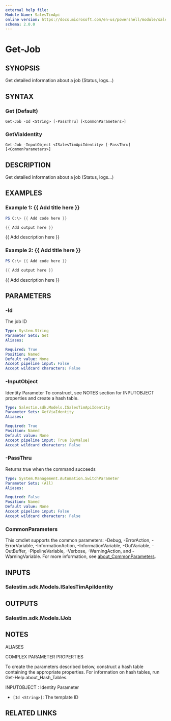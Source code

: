 ```yaml
---
external help file:
Module Name: SalesTimApi
online version: https://docs.microsoft.com/en-us/powershell/module/salestimapi/get-job
schema: 2.0.0
---
```


# Get-Job

## SYNOPSIS
Get detailed information about a job (Status, logs...)

## SYNTAX

### Get (Default)
```
Get-Job -Id <String> [-PassThru] [<CommonParameters>]
```

### GetViaIdentity
```
Get-Job -InputObject <ISalesTimApiIdentity> [-PassThru] [<CommonParameters>]
```

## DESCRIPTION
Get detailed information about a job (Status, logs...)

## EXAMPLES

### Example 1: {{ Add title here }}
```powershell
PS C:\> {{ Add code here }}

{{ Add output here }}
```

{{ Add description here }}

### Example 2: {{ Add title here }}
```powershell
PS C:\> {{ Add code here }}

{{ Add output here }}
```

{{ Add description here }}

## PARAMETERS

### -Id
The job ID

```yaml
Type: System.String
Parameter Sets: Get
Aliases:

Required: True
Position: Named
Default value: None
Accept pipeline input: False
Accept wildcard characters: False
```

### -InputObject
Identity Parameter
To construct, see NOTES section for INPUTOBJECT properties and create a hash table.

```yaml
Type: Salestim.sdk.Models.ISalesTimApiIdentity
Parameter Sets: GetViaIdentity
Aliases:

Required: True
Position: Named
Default value: None
Accept pipeline input: True (ByValue)
Accept wildcard characters: False
```

### -PassThru
Returns true when the command succeeds

```yaml
Type: System.Management.Automation.SwitchParameter
Parameter Sets: (All)
Aliases:

Required: False
Position: Named
Default value: None
Accept pipeline input: False
Accept wildcard characters: False
```

### CommonParameters
This cmdlet supports the common parameters: -Debug, -ErrorAction, -ErrorVariable, -InformationAction, -InformationVariable, -OutVariable, -OutBuffer, -PipelineVariable, -Verbose, -WarningAction, and -WarningVariable. For more information, see [about_CommonParameters](http://go.microsoft.com/fwlink/?LinkID=113216).

## INPUTS

### Salestim.sdk.Models.ISalesTimApiIdentity

## OUTPUTS

### Salestim.sdk.Models.IJob

## NOTES

ALIASES

COMPLEX PARAMETER PROPERTIES

To create the parameters described below, construct a hash table containing the appropriate properties. For information on hash tables, run Get-Help about_Hash_Tables.


INPUTOBJECT <ISalesTimApiIdentity>: Identity Parameter
  - `[Id <String>]`: The template ID

## RELATED LINKS

